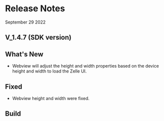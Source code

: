 # Release Notes

September 29 2022

## V_1.4.7 (SDK version)

## What's New

- Webview will adjust the height and width properties based on the device height and width to load the Zelle UI.

## Fixed

- Webview height and width were fixed.

## Build
